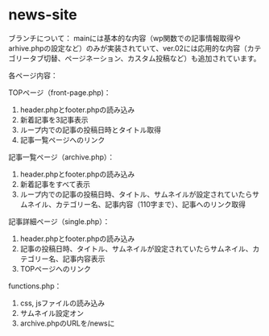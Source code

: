 # news-site
ブランチについて：
mainには基本的な内容（wp関数での記事情報取得やarhive.phpの設定など）のみが実装されていて、ver.02には応用的な内容（カテゴリータブ切替、ページネーション、カスタム投稿など）も追加されています。

各ページ内容：

TOPページ（front-page.php)：
  1. header.phpとfooter.phpの読み込み
  2. 新着記事を3記事表示
  3. ループ内での記事の投稿日時とタイトル取得
  4. 記事一覧ページへのリンク
     
記事一覧ページ（archive.php）：
  1. header.phpとfooter.phpの読み込み
  2. 新着記事をすべて表示
  3. ループ内での記事の投稿日時、タイトル、サムネイルが設定されていたらサムネイル、カテゴリー名、記事内容（110字まで）、記事へのリンク取得


記事詳細ページ（single.php）：
  1. header.phpとfooter.phpの読み込み
  2. 記事の投稿日時、タイトル、サムネイルが設定されていたらサムネイル、カテゴリー名、記事内容表示
  3. TOPページへのリンク

     
functions.php：
  1. css, jsファイルの読み込み
  2. サムネイル設定オン
  3. archive.phpのURLを/newsに
